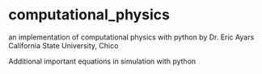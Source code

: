 # computational_physics
an implementation of computational physics with python by Dr. Eric Ayars California State University, Chico

Additional important equations in simulation with python 
